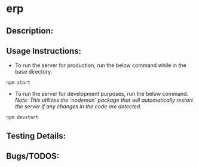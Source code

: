 # erp

## Description:

## Usage Instructions:

- To run the server for production, run the below command while in the
base directory.

`npm start`

- To run the server for development purposes, run the below command.
*Note: This utilizes the 'nodemon' package that will automatically 
restart the server if any changes in the code are detected.*

`npm devstart`

## Testing Details:

## Bugs/TODOS:

